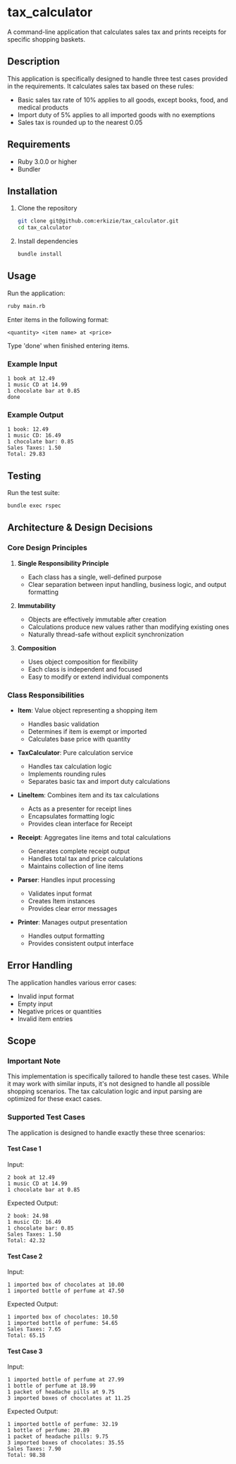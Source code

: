 # tax_calculator

A command-line application that calculates sales tax and prints receipts for specific shopping baskets.

## Description

This application is specifically designed to handle three test cases provided in the requirements. It calculates sales tax based on these rules:

- Basic sales tax rate of 10% applies to all goods, except books, food, and medical products
- Import duty of 5% applies to all imported goods with no exemptions
- Sales tax is rounded up to the nearest 0.05

## Requirements

- Ruby 3.0.0 or higher
- Bundler

## Installation

1. Clone the repository

   ```bash
   git clone git@github.com:erkizie/tax_calculator.git
   cd tax_calculator
   ```

2. Install dependencies
   ```bash
   bundle install
   ```

## Usage

Run the application:

```bash
ruby main.rb
```

Enter items in the following format:

```
<quantity> <item name> at <price>
```

Type 'done' when finished entering items.

### Example Input

```
1 book at 12.49
1 music CD at 14.99
1 chocolate bar at 0.85
done
```

### Example Output

```
1 book: 12.49
1 music CD: 16.49
1 chocolate bar: 0.85
Sales Taxes: 1.50
Total: 29.83
```

## Testing

Run the test suite:

```bash
bundle exec rspec
```

## Architecture & Design Decisions

### Core Design Principles

1. **Single Responsibility Principle**

   - Each class has a single, well-defined purpose
   - Clear separation between input handling, business logic, and output formatting

2. **Immutability**

   - Objects are effectively immutable after creation
   - Calculations produce new values rather than modifying existing ones
   - Naturally thread-safe without explicit synchronization

3. **Composition**
   - Uses object composition for flexibility
   - Each class is independent and focused
   - Easy to modify or extend individual components

### Class Responsibilities

- **Item**: Value object representing a shopping item

  - Handles basic validation
  - Determines if item is exempt or imported
  - Calculates base price with quantity

- **TaxCalculator**: Pure calculation service

  - Handles tax calculation logic
  - Implements rounding rules
  - Separates basic tax and import duty calculations

- **LineItem**: Combines item and its tax calculations

  - Acts as a presenter for receipt lines
  - Encapsulates formatting logic
  - Provides clean interface for Receipt

- **Receipt**: Aggregates line items and total calculations

  - Generates complete receipt output
  - Handles total tax and price calculations
  - Maintains collection of line items

- **Parser**: Handles input processing

  - Validates input format
  - Creates Item instances
  - Provides clear error messages

- **Printer**: Manages output presentation
  - Handles output formatting
  - Provides consistent output interface

## Error Handling

The application handles various error cases:

- Invalid input format
- Empty input
- Negative prices or quantities
- Invalid item entries

## Scope

### Important Note

This implementation is specifically tailored to handle these test cases. While it may work with similar inputs, it's not designed to handle all possible shopping scenarios. The tax calculation logic and input parsing are optimized for these exact cases.

### Supported Test Cases

The application is designed to handle exactly these three scenarios:

#### Test Case 1

Input:

```
2 book at 12.49
1 music CD at 14.99
1 chocolate bar at 0.85
```

Expected Output:

```
2 book: 24.98
1 music CD: 16.49
1 chocolate bar: 0.85
Sales Taxes: 1.50
Total: 42.32
```

#### Test Case 2

Input:

```
1 imported box of chocolates at 10.00
1 imported bottle of perfume at 47.50
```

Expected Output:

```
1 imported box of chocolates: 10.50
1 imported bottle of perfume: 54.65
Sales Taxes: 7.65
Total: 65.15
```

#### Test Case 3

Input:

```
1 imported bottle of perfume at 27.99
1 bottle of perfume at 18.99
1 packet of headache pills at 9.75
3 imported boxes of chocolates at 11.25
```

Expected Output:

```
1 imported bottle of perfume: 32.19
1 bottle of perfume: 20.89
1 packet of headache pills: 9.75
3 imported boxes of chocolates: 35.55
Sales Taxes: 7.90
Total: 98.38
```
